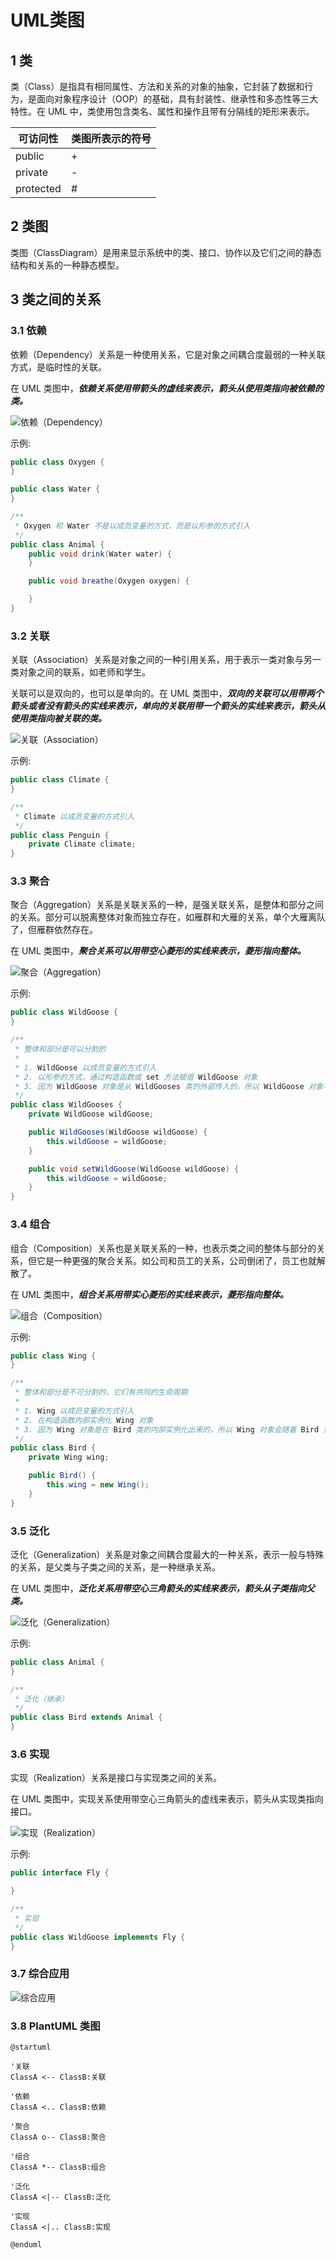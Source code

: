 # UML类图

## 1 类

类（Class）是指具有相同属性、方法和关系的对象的抽象，它封装了数据和行为，是面向对象程序设计（OOP）的基础，具有封装性、继承性和多态性等三大特性。在 UML 中，类使用包含类名、属性和操作且带有分隔线的矩形来表示。

|可访问性|类图所表示的符号|
|--|--|
|public|+|
|private|-|
|protected|#|

## 2 类图

类图（ClassDiagram）是用来显示系统中的类、接口、协作以及它们之间的静态结构和关系的一种静态模型。

## 3 类之间的关系

### 3.1 依赖

依赖（Dependency）关系是一种使用关系，它是对象之间耦合度最弱的一种关联方式，是临时性的关联。

在 UML 类图中，***依赖关系使用带箭头的虚线来表示，箭头从使用类指向被依赖的类。***

![依赖（Dependency）](./images/uml/Dependency.png '依赖（Dependency）')

示例:

```java
public class Oxygen {
}

public class Water {
}

/**
 * Oxygen 和 Water 不是以成员变量的方式，而是以形参的方式引入
 */
public class Animal {
	public void drink(Water water) {
	}

	public void breathe(Oxygen oxygen) {

	}
}
```

### 3.2 关联

关联（Association）关系是对象之间的一种引用关系，用于表示一类对象与另一类对象之间的联系，如老师和学生。

关联可以是双向的，也可以是单向的。在 UML 类图中，***双向的关联可以用带两个箭头或者没有箭头的实线来表示，单向的关联用带一个箭头的实线来表示，箭头从使用类指向被关联的类。***

![关联（Association）](./images/uml/Association.png '关联（Association）')

示例:

```java
public class Climate {
}

/**
 * Climate 以成员变量的方式引入
 */
public class Penguin {
	private Climate climate;
}
```

### 3.3 聚合

聚合（Aggregation）关系是关联关系的一种，是强关联关系，是整体和部分之间的关系。部分可以脱离整体对象而独立存在，如雁群和大雁的关系，单个大雁离队了，但雁群依然存在。

在 UML 类图中，***聚合关系可以用带空心菱形的实线来表示，菱形指向整体。***

![聚合（Aggregation）](./images/uml/Aggregation.png '聚合（Aggregation）')

示例:

```java
public class WildGoose {
}

/**
 * 整体和部分是可以分割的
 *
 * 1. WildGoose 以成员变量的方式引入
 * 2. 以形参的方式，通过构造函数或 set 方法赋值 WildGoose 对象
 * 3. 因为 WildGoose 对象是从 WildGooses 类的外部传入的，所以 WildGoose 对象不会随着 WildGooses 对象的删除而删除
 */
public class WildGooses {
	private WildGoose wildGoose;

	public WildGooses(WildGoose wildGoose) {
		this.wildGoose = wildGoose;
	}

	public void setWildGoose(WildGoose wildGoose) {
		this.wildGoose = wildGoose;
	}
}
```

### 3.4 组合

组合（Composition）关系也是关联关系的一种，也表示类之间的整体与部分的关系，但它是一种更强的聚合关系。如公司和员工的关系，公司倒闭了，员工也就解散了。

在 UML 类图中，***组合关系用带实心菱形的实线来表示，菱形指向整体。***

![组合（Composition）](./images/uml/Composition.png '组合（Composition）')

示例:

```java
public class Wing {
}

/**
 * 整体和部分是不可分割的，它们有共同的生命周期
 *
 * 1. Wing 以成员变量的方式引入
 * 2. 在构造函数内部实例化 Wing 对象
 * 3. 因为 Wing 对象是在 Bird 类的内部实例化出来的，所以 Wing 对象会随着 Bird 对象的删除而删除
 */
public class Bird {
	private Wing wing;

	public Bird() {
		this.wing = new Wing();
	}
}
```

### 3.5 泛化

泛化（Generalization）关系是对象之间耦合度最大的一种关系，表示一般与特殊的关系，是父类与子类之间的关系，是一种继承关系。

在 UML 类图中，***泛化关系用带空心三角箭头的实线来表示，箭头从子类指向父类。***

![泛化（Generalization）](./images/uml/Generalization.png '泛化（Generalization）')

示例:

```java
public class Animal {
}

/**
 * 泛化（继承）
 */
public class Bird extends Animal {
}
```

### 3.6 实现

实现（Realization）关系是接口与实现类之间的关系。

在 UML 类图中，实现关系使用带空心三角箭头的虚线来表示，箭头从实现类指向接口。

![实现（Realization）](./images/uml/Realization.png '实现（Realization）')

示例:

```java
public interface Fly {

}

/**
 * 实现
 */
public class WildGoose implements Fly {
}
```

### 3.7 综合应用

![综合应用](./images/uml/All.jpg '综合应用')

### 3.8 PlantUML 类图

```puml
@startuml

'关联
ClassA <-- ClassB:关联

'依赖
ClassA <.. ClassB:依赖

'聚合
ClassA o-- ClassB:聚合

'组合
ClassA *-- ClassB:组合

'泛化
ClassA <|-- ClassB:泛化

'实现
ClassA <|.. ClassB:实现

@enduml
```
